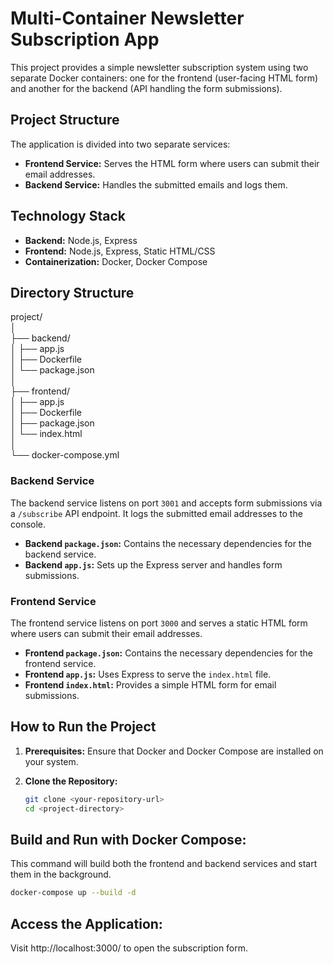 # Multi-Container Newsletter Subscription App

This project provides a simple newsletter subscription system using two separate Docker containers: one for the frontend (user-facing HTML form) and another for the backend (API handling the form submissions). 

## Project Structure
The application is divided into two separate services:
- **Frontend Service:** Serves the HTML form where users can submit their email addresses.
- **Backend Service:** Handles the submitted emails and logs them.

## Technology Stack
- **Backend:** Node.js, Express
- **Frontend:** Node.js, Express, Static HTML/CSS
- **Containerization:** Docker, Docker Compose

## Directory Structure
project/  
│  
├── backend/  
│ ├── app.js  
│ ├── Dockerfile  
│ └── package.json  
│  
├── frontend/  
│ ├── app.js  
│ ├── Dockerfile  
│ ├── package.json  
│ └── index.html  
│  
└── docker-compose.yml  

### Backend Service
The backend service listens on port `3001` and accepts form submissions via a `/subscribe` API endpoint. It logs the submitted email addresses to the console.

- **Backend `package.json`:** Contains the necessary dependencies for the backend service.
- **Backend `app.js`:** Sets up the Express server and handles form submissions.

### Frontend Service
The frontend service listens on port `3000` and serves a static HTML form where users can submit their email addresses.

- **Frontend `package.json`:** Contains the necessary dependencies for the frontend service.
- **Frontend `app.js`:** Uses Express to serve the `index.html` file.
- **Frontend `index.html`:** Provides a simple HTML form for email submissions.

## How to Run the Project
1. **Prerequisites:** Ensure that Docker and Docker Compose are installed on your system.

2. **Clone the Repository:**
   ```bash
   git clone <your-repository-url>
   cd <project-directory>
## Build and Run with Docker Compose:
This command will build both the frontend and backend services and start them in the background.
   ```bash
   docker-compose up --build -d
   ```
## Access the Application:
Visit http://localhost:3000/ to open the subscription form.

